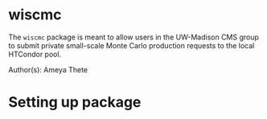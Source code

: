 # wiscmc

The `wiscmc` package is meant to allow users in the UW-Madison CMS group to submit private small-scale Monte Carlo production requests to the local HTCondor pool. 

Author(s): Ameya Thete

# Setting up package

